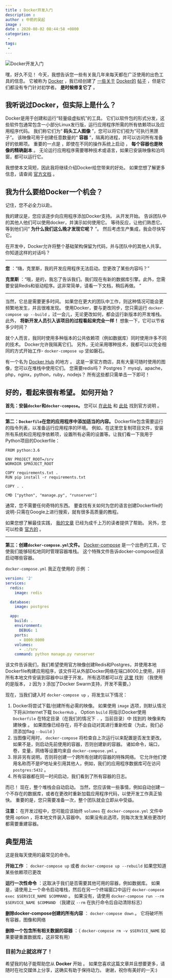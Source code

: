 ```yaml
---
title : Docker开发入门
description : 
author : 中箭的吴起
image : 
date : 2020-08-02 08:44:58 +0800
categories:
 -
tags:
 -
---
```

![Docker开发入门](https://rock-it.pl/content/images/2017/10/container-home-n.jpg)

嘿，好久不见！ 今天，我想告诉您一些有关我几年来每天都在广泛使用的出色工具的信息。 它被称为 [Docker](http://docker.com/) ，我已经创建了 [一些关于](https://rock-it.pl/tag/docker/) [Docker的](http://docker.com/) [帖子](https://rock-it.pl/tag/docker/) ，但是它们都没有专门针对初学者。 **是时候修复它了** 。

## 我听说过Docker，但实际上是什么？

Docker是用于创建和运行“轻量级虚拟机”的工具。 它们以软件包的形式分发，这些软件包通常包含一小部分Linux发行版，运行应用程序所需的所有依赖项以及应用程序代码。 我们称它们为“ **码头工人图像** ”，您可以将它们视为“可执行黑匣子”。 该映像可用于创建任意数量的“ **容器** ”，隔离的进程，并可以访问所有准备好的依赖项。 重要的一点是 ，即使在不同的操作系统上启动 ， **每个容器也是映像的精确副本** 。 无论运行应用程序需要哪种技术或语言，如果已安装映像和泊坞窗，都可以运行它。

我想使本文简短，因此我将继续介绍Docker给您带来的好处。 如果您想了解更多信息，请查阅 [官方文档](https://docs.docker.com/engine/) 。

## 我为什么要给Docker一个机会？

记住，您不必全力以赴。

我的建议是，您应该逐步向应用程序添加Docker支持。 从开发开始。 告诉团队中的其他人他们可以使用docker，并演示如何使用它。 等待反应，让他们熟悉它。 等到他们问“ **为什么我们这么晚才发现它呢？** ”。 然后考虑生产集成，我会尽快写它。

在开发中，Docker允许将整个基础架构保留为代码，并与团队中的其他人共享。 你知道这样的对话吗？

---

**您** ：“嗨，克里斯，我的开发应用程序无法启动。您更改了某些内容吗？”

**克里斯** ：“哦，是的，我忘了告诉我们。我们现在有新的数据库引擎。此外，您需要安装Redis和驱动程序。这非常简单，请看一下文档，稍后再做。 ”

---

当然，它总是需要更多时间。 如果您在更大的团队中工作，则这种情况可能会更频繁地发生，并且很难发现。 使用Docker，要与更改同步，您只需运行 `docker-compose up --build` ，过一会儿，无论更改如何，都会运行新版本的开发堆栈。 此外， **将新开发人员引入该项目的过程看起来完全一样！** 想象一下，它可以节省多少时间？

就个人而言，我同时使用多种版本的公共依赖项（例如数据库）同时使用许多不同的技术。 Docker允许我隔离它们。 另外，无论采用哪种技术，我都可以以完全相同的方式开始工作\- `docker-compose up` 坚如磐石。

有一个名为 [Docker Hub](https://hub.docker.com/) 的地方 。 这是一家官方商店，具有大量可随时使用的图像，您可以在堆栈中使用它们。 您需要redis吗？ Postgres？ mysql，apache，php，nginx，python，ruby，nodejs？ 所有这些都只需单击一下即可！

## 好的，看起来很有希望。 如何开始？

**首先：安装`docker`和`docker-compose`。**
您可以 [在此处](https://docs.docker.com/engine/installation/) 和 [此处](https://docs.docker.com/compose/install/) 找到官方说明 。

---

**第二：`Dockerfile`在您的应用程序中添加适当的内容。**
Dockerfile包含需要运行的指令列表，以准备运行应用程序的环境。 例如，在这里您复制项目文件，安装所有系统和应用程序依赖项，设置所有必需的设置等。让我们看一下我用于Python项目的Dockerfile：

```docker
FROM python:3.6

ENV PROJECT_ROOT=/srv
WORKDIR $PROJECT_ROOT

COPY requirements.txt .
RUN pip install -r requirements.txt

COPY . .

CMD ["python", "manage.py", "runserver"]

```

通常，您不需要任何奇特的东西。 要查找有关如何为您的语言创建Dockerfile的说明\-只需在Google上进行搜索，就有很多高质量的教程。

如果您想了解最佳实践， [我的文章](https://rock-it.pl/how-to-write-excellent-dockerfiles/) 已经为成千上万的读者提供了帮助。 另外，您可以检查 [官方的](https://docs.docker.com/engine/userguide/eng-image/dockerfile_best-practices) 。

---

**第三：创建`docker-compose.yml`文件。**
[Docker\-compose](https://docs.docker.com/compose/) 是一个出色的工具，它使我们能够轻松地同时管理容器堆栈。 这个特殊文件告诉docker\-compose应该启动哪些容器。

`docker-compose.yml` 我正在使用的 示例 ：

```yaml
version: '2'
services:
  redis:
    image: redis

  database:
    image: postgres

  app:
    build: .
    environment:
      DEBUG: 1
    ports:
      - 8000:8000
    volumes:
      - .:/srv
    command: python manage.py runserver

```

该文件告诉我们，我们希望使用官方映像创建Redis和Postgres，并使用本地Dockerfile构建应用程序，该文件可从外部Docker网络在端口8000上使用，并将所有本地文件安装到容器中以便于开发。 所有选项都可以在 [这里](https://docs.docker.com/compose/compose-file/) 找到 （我使用的是版本， `2` 因为 `3` 添加了Docker Swarm支持，开发不需要。）

现在，当我们键入时 `docker-compose up` ，将发生以下情况：

1.  Docker将尝试下载/创建所有必需的映像。 如果使用 `image` 选项，则默认情况下将从Internet下载 `DockerHub` 。 Option `build` 将指示Docker使用 `Dockerfile` 在特定目录（在我们的情况下 `.` ，当前目录）中 找到的 映像来构建映像 。 如果图像已经存在，将不会自动对其进行重新检查（为此，我们必须添加flag `--build` ）
2.  当图像可用时， `docker-compose` 将检查自上次运行以来配置是否发生更改。 如果不是，则启动先前使用的容器，否则创建新的容器。 诸如命令，端口，卷，变量，网络等设置均来自 `docker-compose.yml` 。
3.  除非另有说明，否则将创建一个跨所有创建的容器的特殊网络。 它允许他们使用名称而不是IP地址来引用其他人，例如，我们的应用程序数据库可在访问 `postgres:5432` 。
4.  所有容器都在同一时间启动，我们看到了所有容器的日志。

而已！ 现在，整个堆栈会自动启动。 当然，您应该做一些事情，例如自动创建一个不存在的数据库，或者在更改时重新加载应用程序代码，以使开发工作真正愉快。 重要的是，您只需要准备一次，整个团队就会立即从中受益。

**注意：** 在开发过程中，您可能应该始终 `volumes` 在 `docker-compose.yml` 文件中 使用 option ，将本地文件装入容器中。 如果没有此选项，则每次发生某些更改时都需要重建容器。

## 典型用法

这是我每天使用的最常见的命令。

**开始工作** ： `docker-compose up` 或者 `docker-compose up --rebuild` 如果您知道某些依赖项已更改

**运行一次性命令** ：这取决于我们是否需要其他可用的容器，例如数据库。 如果是，请使用上一个命令启动堆栈，然后在另一个终端窗口中运行 `docker-compose exec $SERVICE_NAME $COMMAND` 。 如果没有，请使用 `docker-compose run --rm $SERVICE_NAME $COMMAND` （我建议 `--rm` 在执行命令后自动清除标志）

**删除docker\-compose创建的所有内容** ： `docker-compose down` 。 它将破坏所有容器，图像和网络

**删除一个包含所有相关数据的容器** ：（ `docker-compose rm -v $SERVICE_NAME` 如果要硬重置数据库，这非常有用）

### 目前为止就这样了！

希望我的帖子能帮助您从 **Docker** 开始 。 如果您喜欢这篇文章并且想要更多，请随时在社交媒体上分享，这确实有助于保持动力。 谢谢，祝你有美好的一天:)